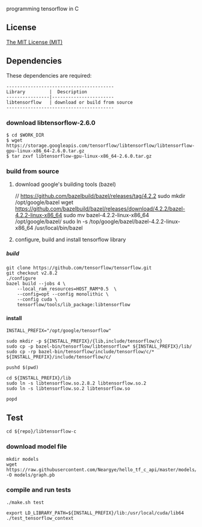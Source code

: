 programming tensorflow in C

License
-------
[The MIT License (MIT)](https://opensource.org/licenses/MIT)


Dependencies
-------------

These dependencies are required:

    ----------------------------------------
    Library         |  Description
    ----------------|-----------------------
    libtensorflow   | download or build from source
    ----------------------------------------
    
### download libtensorflow-2.6.0

    $ cd $WORK_DIR
    $ wget https://storage.googleapis.com/tensorflow/libtensorflow/libtensorflow-gpu-linux-x86_64-2.6.0.tar.gz
    $ tar zxvf libtensorflow-gpu-linux-x86_64-2.6.0.tar.gz


### build from source
1. download google's building tools (bazel)
    
    // https://github.com/bazelbuild/bazel/releases/tag/4.2.2
    sudo mkdir /opt/google/bazel
    wget https://github.com/bazelbuild/bazel/releases/download/4.2.2/bazel-4.2.2-linux-x86_64 
    sudo mv bazel-4.2.2-linux-x86_64 /opt/google/bazel/
    sudo ln -s /top/google/bazel/bazel-4.2.2-linux-x86_64 /usr/local/bin/bazel

2. configure, build and install tensorflow library
##### build
    git clone https://github.com/tensorflow/tensorflow.git
    git checkout v2.8.2
    ./configure
    bazel build --jobs 4 \
        --local_ram_resources=HOST_RAM*0.5  \
        --config=opt --config monolithic \
        --config cuda \
        tensorflow/tools/lib_package:libtensorflow
    
#### install
	INSTALL_PREFIX="/opt/google/tensorflow"
	
    sudo mkdir -p ${INSTALL_PREFIX}/{lib,include/tensorflow/c}
    sudo cp -p bazel-bin/tensorflow/libtensorflow* ${INSTALL_PREFIX}/lib/
    sudo cp -rp bazel-bin/tensorflow/include/tensorflow/c/* ${INSTALL_PREFIX}/include/tensorflow/c/
    
    pushd $(pwd) 
    
    cd ${INSTALL_PREFIX}/lib
    sudo ln -s libtensorflow.so.2.8.2 libtensorflow.so.2
    sudo ln -s libtensorflow.so.2 libtensorflow.so
    
    popd


Test
-------------

    cd ${repo}/libtensorflow-c
### download model file
    
    mkdir models
    wget https://raw.githubusercontent.com/Neargye/hello_tf_c_api/master/models/graph.pb -O models/graph.pb
    
### compile and run tests
	./make.sh test
	
	export LD_LIBRARY_PATH=${INSTALL_PREFIX}/lib:/usr/local/cuda/lib64
	./test_tensorflow_context
	
	
